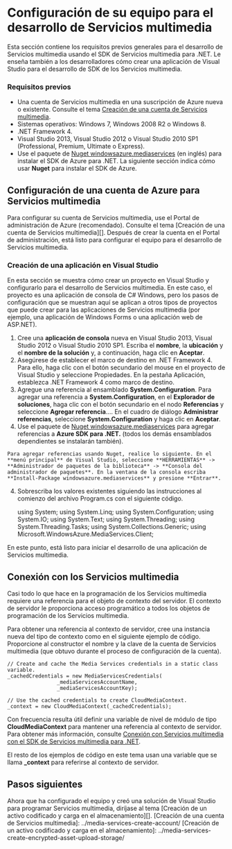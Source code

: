 <properties 
	pageTitle="Configuración del equipo para Servicios multimedia de Azure" 
	description="Conozca los requisitos previos de Servicios multimedia usando el SDK de Servicios multimedia para .NET. Aprenda también a crear una aplicación de Visual Studio." 
	services="media-services" 
	documentationCenter="" 
	authors="juliako" 
	manager="dwrede" 
	editor=""/>

<tags 
	ms.service="media-services" 
	ms.workload="media" 
	ms.tgt_pltfrm="na" 
	ms.devlang="na" 
	ms.topic="article" 
	ms.date="10/30/2014" 
	ms.author="juliako"/>





<h1><a name="setup-dev"> </a><span class="short header">Configuración de su equipo para el desarrollo de Servicios multimedia</span></h1> 

Esta sección contiene los requisitos previos generales para el desarrollo de Servicios multimedia usando el SDK de Servicios multimedia para .NET. Le enseña también a los desarrolladores cómo crear una aplicación de Visual Studio para el desarrollo de SDK de los Servicios multimedia. 

### Requisitos previos

-   Una cuenta de Servicios multimedia en una suscripción de Azure nueva o existente. Consulte el tema [Creación de una cuenta de Servicios multimedia](media-services-create-account.md).
-   Sistemas operativos: Windows 7, Windows 2008 R2 o Windows 8.
-   .NET Framework 4.
-   Visual Studio 2013, Visual Studio 2012 o Visual Studio 2010 SP1 (Professional, Premium, Ultimate o Express). 
-   Use el paquete de [Nuget windowsazure.mediaservices](http://nuget.org/packages/windowsazure.mediaservices) (en inglés) para instalar el SDK de Azure para .NET. La siguiente sección indica cómo usar **Nuget** para instalar el SDK de Azure.
  
<h2><a name="setup-account"></a><span class="short header">Configuración de una cuenta de Azure para Servicios multimedia</span></h2>

Para configurar su cuenta de Servicios multimedia, use el Portal de administración de Azure (recomendado). Consulte el tema [Creación de una cuenta de Servicios multimedia][]. Después de crear la cuenta en el Portal de administración, está listo para configurar el equipo para el desarrollo de Servicios multimedia. 

### Creación de una aplicación en Visual Studio

En esta sección se muestra cómo crear un proyecto en Visual Studio y configurarlo para el desarrollo de Servicios multimedia.  En este caso, el proyecto es una aplicación de consola de C# Windows, pero los pasos de configuración que se muestran aquí se aplican a otros tipos de proyectos que puede crear para las aplicaciones de Servicios multimedia (por ejemplo, una aplicación de Windows Forms o una aplicación web de ASP.NET).

   1. Cree una **aplicación de consola** nueva en  Visual Studio 2013, Visual Studio 2012 o Visual Studio 2010 SP1. Escriba el **nombre**, la **ubicación** y el **nombre de la solución** y, a continuación, haga clic en **Aceptar**.
   2. Asegúrese de establecer el marco de destino en .NET Framework 4. Para ello, haga clic con el botón secundario del mouse en el proyecto de Visual Studio y seleccione Propiedades. En la pestaña Aplicación, establezca .NET Framework 4 como marco de destino.   
   3. Agregue una referencia al ensamblado **System.Configuration**. Para agregar una referencia a **System.Configuration**, en el **Explorador de soluciones**, haga clic con el botón secundario en el nodo **Referencias** y seleccione **Agregar referencia**.... En el cuadro de diálogo **Administrar referencias**, seleccione **System.Configuration** y haga clic en **Aceptar**.
   4. Use el paquete de [Nuget windowsazure.mediaservices](http://nuget.org/packages/windowsazure.mediaservices) para agregar referencias a **Azure SDK para .NET.** (todos los demás ensamblados dependientes se instalarán también).  

	Para agregar referencias usando Nuget, realice lo siguiente. En el **menú principal** de Visual Studio, seleccione **HERRAMIENTAS** -> **Administrador de paquetes de la biblioteca** -> **Consola del administrador de paquetes**. En la ventana de la consola escriba **Install-Package windowsazure.mediaservices** y presione **Entrar**.
   4. Sobrescriba los valores existentes siguiendo las instrucciones al comienzo del archivo Program.cs con el siguiente código.

   		using System;
		using System.Linq;
		using System.Configuration;
		using System.IO;
		using System.Text;
		using System.Threading;
		using System.Threading.Tasks;
		using System.Collections.Generic;
		using Microsoft.WindowsAzure.MediaServices.Client;

En este punto, está listo para iniciar el desarrollo de una aplicación de Servicios multimedia.    
   
<h2><a name="setup-account"></a><span class="short header">Conexión con los Servicios multimedia</span></h2> 

Casi todo lo que hace en la programación de los Servicios multimedia requiere una referencia para el objeto de contexto del servidor. El contexto de servidor le proporciona acceso programático a todos los objetos de programación de los Servicios multimedia.

Para obtener una referencia al contexto de servidor, cree una instancia nueva del tipo de contexto como en el siguiente ejemplo de código. Proporcione al constructor el nombre y la clave de la cuenta de Servicios multimedia (que obtuvo durante el proceso de configuración de la cuenta). 

    // Create and cache the Media Services credentials in a static class variable.
	_cachedCredentials = new MediaServicesCredentials(
	                _mediaServicesAccountName,
	                _mediaServicesAccountKey);

	// Use the cached credentials to create CloudMediaContext.
	_context = new CloudMediaContext(_cachedCredentials);


Con frecuencia resulta útil definir una variable de nivel de módulo de tipo **CloudMediaContext** para mantener una referencia al contexto de servidor. Para obtener más información, consulte [Conexión con Servicios multimedia con el SDK de Servicios multimedia para .NET](http://msdn.microsoft.com/library/azure/jj129571.aspx).

El resto de los ejemplos de código en este tema usan una variable que se llama **_context** para referirse al contexto de servidor. 

<h2>Pasos siguientes</h2>
Ahora que ha configurado el equipo y creó una solución de Visual Studio para programar Servicios multimedia, diríjase al tema [Creación de un activo codificado y carga en el almacenamiento][].
[Creación de una cuenta de Servicios multimedia]: ../media-services-create-account/
[Creación de un activo codificado y carga en el almacenamiento]: ../media-services-create-encrypted-asset-upload-storage/

<!--HONumber=42-->
